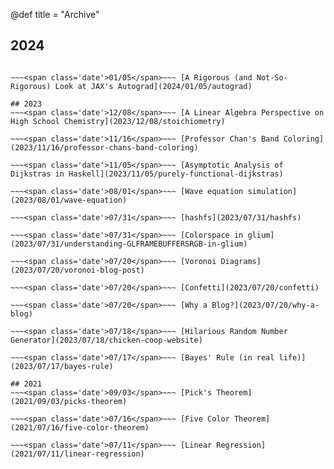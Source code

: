 @def title = "Archive"

## 2024
~~~<span class='date'>03/02</span>~~~ [How does `scp` completion work in zsh?](2024/03/02/scp-completion-in-zsh)

~~~<span class='date'>01/05</span>~~~ [A Rigorous (and Not-So-Rigorous) Look at JAX's Autograd](2024/01/05/autograd)

## 2023
~~~<span class='date'>12/08</span>~~~ [A Linear Algebra Perspective on High School Chemistry](2023/12/08/stoichiometry)

~~~<span class='date'>11/16</span>~~~ [Professor Chan's Band Coloring](2023/11/16/professor-chans-band-coloring)

~~~<span class='date'>11/05</span>~~~ [Asymptotic Analysis of Dijkstras in Haskell](2023/11/05/purely-functional-dijkstras)

~~~<span class='date'>08/01</span>~~~ [Wave equation simulation](2023/08/01/wave-equation)

~~~<span class='date'>07/31</span>~~~ [hashfs](2023/07/31/hashfs)

~~~<span class='date'>07/31</span>~~~ [Colorspace in glium](2023/07/31/understanding-GLFRAMEBUFFERSRGB-in-glium)

~~~<span class='date'>07/20</span>~~~ [Voronoi Diagrams](2023/07/20/voronoi-blog-post)

~~~<span class='date'>07/20</span>~~~ [Confetti](2023/07/20/confetti)

~~~<span class='date'>07/20</span>~~~ [Why a Blog?](2023/07/20/why-a-blog)

~~~<span class='date'>07/18</span>~~~ [Hilarious Random Number Generator](2023/07/18/chicken-coop-website)

~~~<span class='date'>07/17</span>~~~ [Bayes' Rule (in real life)](2023/07/17/bayes-rule)

## 2021
~~~<span class='date'>09/03</span>~~~ [Pick's Theorem](2021/09/03/picks-theorem)

~~~<span class='date'>07/16</span>~~~ [Five Color Theorem](2021/07/16/five-color-theorem)

~~~<span class='date'>07/11</span>~~~ [Linear Regression](2021/07/11/linear-regression)

